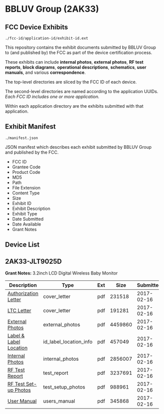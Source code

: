 # BBLUV Group (2AK33)
## FCC Device Exhibits

```
./fcc-id/application-id/exhibit-id.ext
```

This repository contains the exhibit documents submitted by BBLUV Group to (and published by) the FCC as part of the device certification process.

These exhibits can include **internal photos**, **external photos**, **RF test reports**, **block diagrams**, **operational descriptions**, **schematics**, **user manuals**, and various **correspondence**.

The top-level directories are sliced by the FCC ID of each device.

The second-level directories are named according to the application UUIDs. *Each FCC ID includes one or more application.*

Within each application directory are the exhibits submitted with that application. 

## Exhibit Manifest

```
./manifest.json
```

JSON manifest which describes each exhibit submitted by BBLUV Group and published by the FCC.

- FCC ID
- Grantee Code
- Product Code
- MD5
- Path
- File Extension
- Content Type
- Size
- Exhibit ID
- Exhibit Description
- Exhibit Type
- Date Submitted
- Date Available
- Grant Notes

## Device List
## 2AK33-JLT9025D
**Grant Notes:** 3.2inch LCD Digital Wireless Baby Monitor

| Description | Type | Ext | Size | Submitted | Available |
| ----------- | ---- | --- | ---- | --------- | --------- |
| [Authorization Letter](2AK33-JLT9025D/0dcd95d2e17fcb84479a326d8c4a9ef9/3285069.pdf) | cover_letter | pdf | 231518 | 2017-02-16 | 2017-02-16 |
| [LTC Letter](2AK33-JLT9025D/0dcd95d2e17fcb84479a326d8c4a9ef9/3285070.pdf) | cover_letter | pdf | 191281 | 2017-02-16 | 2017-02-16 |
| [External Photos](2AK33-JLT9025D/0dcd95d2e17fcb84479a326d8c4a9ef9/3285071.pdf) | external_photos | pdf | 4459860 | 2017-02-16 | 2017-02-16 |
| [Label & Label Location](2AK33-JLT9025D/0dcd95d2e17fcb84479a326d8c4a9ef9/3285072.pdf) | id_label_location_info | pdf | 457049 | 2017-02-16 | 2017-02-16 |
| [Internal Photos](2AK33-JLT9025D/0dcd95d2e17fcb84479a326d8c4a9ef9/3285073.pdf) | internal_photos | pdf | 2856007 | 2017-02-16 | 2017-02-16 |
| [RF Test Report](2AK33-JLT9025D/0dcd95d2e17fcb84479a326d8c4a9ef9/3285076.pdf) | test_report | pdf | 3237691 | 2017-02-16 | 2017-02-16 |
| [RF Test Set-up Photos](2AK33-JLT9025D/0dcd95d2e17fcb84479a326d8c4a9ef9/3285077.pdf) | test_setup_photos | pdf | 988961 | 2017-02-16 | 2017-02-16 |
| [User Manual](2AK33-JLT9025D/0dcd95d2e17fcb84479a326d8c4a9ef9/3285078.pdf) | users_manual | pdf | 345868 | 2017-02-16 | 2017-02-16 |
